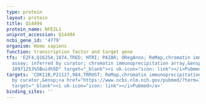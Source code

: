 ```yaml
---
type: protein
layout: protein
title: Q14494
protein_name: NFE2L1
uniprot_accession: Q14494
ncbi_gene_id: '4779'
organism: Homo sapiens
function: transcription factor and target gene
tfs: 'E2F4,Q16254,1874,TRED; HTRI; PAZAR; ORegAnno; ReMap,chromatin immunoprecipitation
  assay; inferred by curator; chromatin immunoprecipitation array,&ensp;<a href="https://www.ncbi.nlm.nih.gov/pubmed/?term=17531812;
  18971253%5Buid%5D" target="_blank"><i uk-icon="icon: link"></i>Pubmed</a>'
targets: 'CDK11B,P21127,984,TRRUST; ReMap,chromatin immunoprecipitation assay; inferred
  by curator,&ensp;<a href="https://www.ncbi.nlm.nih.gov/pubmed/?term=12115485%5Buid%5D"
  target="_blank"><i uk-icon="icon: link"></i>Pubmed</a>'
binding_sites: ''
---
```

